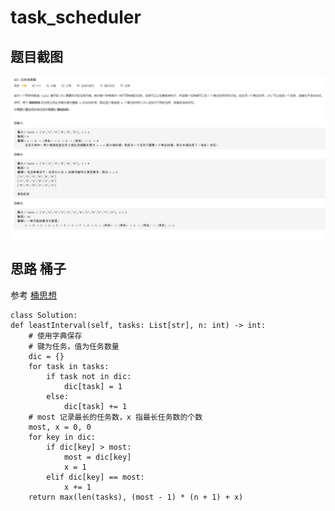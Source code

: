 # task_scheduler

## 题目截图
 ![](task_scheduler.jpg)

## 思路 桶子
参考 [桶思想](https://leetcode-cn.com/problems/task-scheduler/solution/tong-zi-by-popopop/)


    class Solution:
    def leastInterval(self, tasks: List[str], n: int) -> int:
        # 使用字典保存
        # 键为任务，值为任务数量
        dic = {}
        for task in tasks:
            if task not in dic:
                dic[task] = 1
            else:
                dic[task] += 1
        # most 记录最长的任务数，x 指最长任务数的个数
        most, x = 0, 0
        for key in dic:
            if dic[key] > most:
                most = dic[key]
                x = 1
            elif dic[key] == most:
                x += 1
        return max(len(tasks), (most - 1) * (n + 1) + x)
